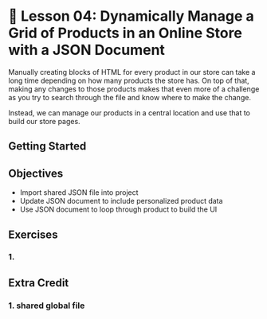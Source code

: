 # 📓 Lesson 04: Dynamically Manage a Grid of Products in an Online Store with a JSON Document

Manually creating blocks of HTML for every product in our store can take a long time depending on how many products the store has. On top of that, making any changes to those products makes that even more of a challenge as you try to search through the file and know where to make the change.

Instead, we can manage our products in a central location and use that to build our store pages.

## Getting Started


## Objectives
* Import shared JSON file into project
* Update JSON document to include personalized product data
* Use JSON document to loop through product to build the UI

## Exercises

### 1.

## Extra Credit

### 1. shared global file
